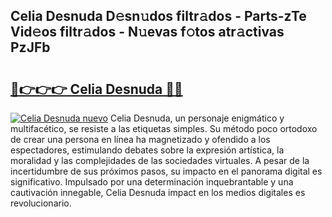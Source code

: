 ## Celia Desnuda D𝚎sn𝚞dos filtr𝚊dos - Parts-zTe Vid𝚎os filtr𝚊dos - N𝚞evas f𝚘tos atr𝚊ctivas PzJFb

# <h2><a href="http://mbcn6c.tromn.icu/?c=Celia+Desnuda">🔗👉👉👉 Celia Desnuda 🔗🔗</a></h2>

[![Celia Desnuda nuevo](https://i.imgur.com/pEAQMta.gif)](http://mbcn6c.tromn.icu/?c=Celia+Desnuda)
Celia Desnuda, un personaje enigmático y multifacético, se resiste a las etiquetas simples. Su método poco ortodoxo de crear una persona en línea ha magnetizado y ofendido a los espectadores, estimulando debates sobre la expresión artística, la moralidad y las complejidades de las sociedades virtuales. A pesar de la incertidumbre de sus próximos pasos, su impacto en el panorama digital es significativo. Impulsado por una determinación inquebrantable y una cautivación innegable, Celia Desnuda impact en los medios digitales es revolucionario.
